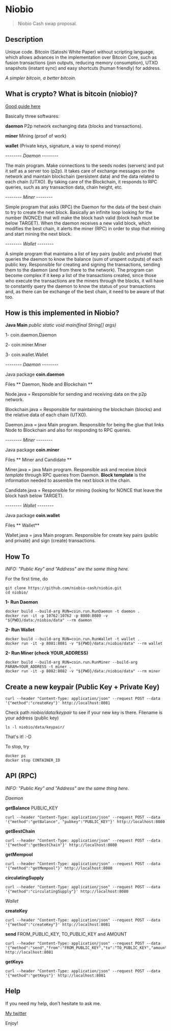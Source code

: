 # Niobio
> Niobio Cash swap proposal.

## Description
Unique code. Bitcoin (Satoshi White Paper) without scripting language, which allows advances in the implementation over Bitcoin Core, such as fusion transactions (join outputs, reducing memory consumption), UTXO snapshots (instant sync) and easy shortcuts (human friendly) for address. 

*A simpler bitcoin, a better bitcoin.*

## What is crypto? What is bitcoin (niobio)?

[Good guide here](https://learnmeabitcoin.com/)

Basically three softwares:

**daemon** P2p network exchanging data (blocks and transactions).

**miner** Mining (proof of work)

**wallet** (Private keys, signature, a way to spend money)

-------- *Daemon* --------

The main program. Make connections to the seeds nodes (servers) and put it self as a server too (p2p). It takes care of exchange messages on the network and maintain blockchain (persistent data) and the data related to each chain (UTXO). By taking care of the Blockchain, it responds to RPC queries, such as any transaction data, chain height, etc.

-------- *Miner* --------

Simple program that asks (RPC) the Daemon for the data of the best chain to try to create the next block. Basically an infinite loop looking for the number (NONCE) that will make the block hash valid (block hash must be below TARGET). When the daemon receives a new valid block, which modifies the best chain, it alerts the miner (RPC) in order to stop that mining and start mining the next block. 

-------- *Wallet* --------

A simple program that maintains a list of key pairs (public and private) that queries the daemon to know the balance (sum of unspent outputs) of each public key. Responsible for creating and signing the transactions, sending them to the daemon (and from there to the network). The program can become complex if it keep a list of the transactions created, since those who execute the transactions are the miners through the blocks, it will have to constantly query the daemon to know the status of your transactions and, as there can be exchange of the best chain, it need to be aware of that too.

## How is this implemented in Niobio?

**Java Main**
*public static void main(final String[] args)*

1- coin.daemon.Daemon

2- coin.miner.Miner

3- coin.wallet.Wallet


-------- *Daemon* --------

Java package **coin.daemon**

Files ** Daemon, Node and Blockchain ** 

Node.java = Responsible for sending and receiving data on the p2p network.

Blockchain.java = Responsible for maintaining the blockchain (blocks) and the relative data of each chain (UTXO).

Daemon.java = java Main program. Responsible for being the glue that links Node to Blockchain and also for responding to RPC queries.

-------- *Miner* --------

Java package **coin.miner**

Files ** Miner and Candidate ** 

Miner.java = java Main program. Responsible ask and receive *block template* through RPC queries from Daemon. **Block template** is the information needed to assemble the next block in the chain.

Candidate.java = Responsible for mining (looking for NONCE that leave the block hash below TARGET).

-------- *Wallet* --------

Java package **coin.wallet**

Files ** Wallet** 

Wallet.java = java Main program. Responsible for create key pairs (public and private) and sign (create) transactions.

## How To

*INFO: "Public Key" and "Address" are the same thing here.*

For the first time, do

```
git clone https://github.com/niobio-cash/niobio.git
cd niobio/
```

**1- Run Daemon**

```
docker build --build-arg RUN=coin.run.RunDaemon -t daemon .
docker run -it -p 10762:10762 -p 8080:8080 -v "${PWD}/data:/niobio/data" --rm daemon
```

**2- Run Wallet**

```
docker build --build-arg RUN=coin.run.RunWallet -t wallet .
docker run -it -p 8081:8081 -v "${PWD}/data:/niobio/data" --rm wallet
```

**2- Run Miner (check YOUR_ADDRESS)**

```
docker build --build-arg RUN=coin.run.RunMiner --build-arg PARAM=YOUR_ADDRESS -t miner .
docker run -it -p 8082:8082 -v "${PWD}/data:/niobio/data" --rm miner
```

## Create a new keypair (Public Key + Private Key)

```
curl --header "Content-Type: application/json" --request POST --data '{"method":"createKey"}' http://localhost:8081
```

Check path *niobio/data/keypair* to see if your new key is there. Filename is your address (public key)

```
ls -l niobio/data/keypair/
```

That's it! :-D

To stop, try

```
docker ps
docker stop CONTAINER_ID
```

## API (RPC)

*INFO: "Public Key" and "Address" are the same thing here.*

*Daemon*

**getBalance** PUBLIC_KEY

```
curl --header "Content-Type: application/json" --request POST --data '{"method":"getBalance", "pubkey":"PUBLIC_KEY"}' http://localhost:8080
```

**getBestChain**

```
curl --header "Content-Type: application/json" --request POST --data '{"method":"getBestChain"}' http://localhost:8080
```

**getMempool**

```
curl --header "Content-Type: application/json" --request POST --data '{"method":"getMempool"}' http://localhost:8080
```

**circulatingSupply**

```
curl --header "Content-Type: application/json" --request POST --data '{"method":"circulatingSupply"}' http://localhost:8080
```

*Wallet*

**createKey**

```
curl --header "Content-Type: application/json" --request POST --data '{"method":"createKey"}' http://localhost:8081
```

**send** FROM_PUBLIC_KEY, TO_PUBLIC_KEY and AMOUNT

```
curl --header "Content-Type: application/json" --request POST --data '{"method":"send","from":"FROM_PUBLIC_KEY","to":"TO_PUBLIC_KEY","amount":AMOUNT}' http://localhost:8081
```

**getKeys**

```
curl --header "Content-Type: application/json" --request POST --data '{"method":"getKeys"}' http://localhost:8081
```

## Help

If you need my help, don't hesitate to ask me.

[My twitter](https://twitter.com/_oliberal)

Enjoy!